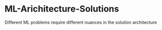 # ML-Arichitecture-Solutions
Different ML problems require different nuances in the solution architecture
